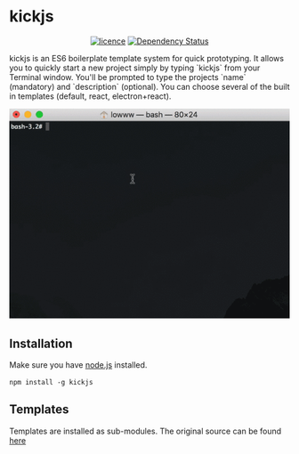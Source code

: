 # kickjs
<p align="center">
<a href="https://github.com/andrevenancio/kickjs/blob/develop/LICENCE"><img src="https://img.shields.io/github/license/mashape/apistatus.svg" alt="licence"/></a>
    <a href="https://david-dm.org/andrevenancio/kickjs"><img src="https://david-dm.org/andrevenancio/kickjs.svg" alt="Dependency Status"></a>
</p>
kickjs is an ES6 boilerplate template system for quick prototyping.
It allows you to quickly start a new project simply by typing `kickjs` from your Terminal window.
You'll be prompted to type the projects `name` (mandatory) and `description` (optional). You can choose several of the built in templates (default, react, electron+react).

![screencast](./screencast.gif)

## Installation
Make sure you have [node.js](http://nodejs.org/) installed.
```shell
npm install -g kickjs
```

## Templates
Templates are installed as sub-modules. The original source can be found [here](https://github.com/andrevenancio/kickjs-templates)
